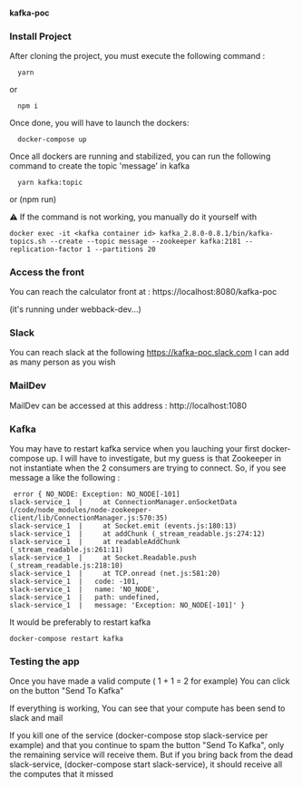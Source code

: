#### kafka-poc

### Install Project

After cloning the project, you must execute the following command :
```
  yarn
```
or
```
  npm i
```

Once done, you will have to launch the dockers: 
```
  docker-compose up
```

Once all dockers are running and stabilized, you can run the following command to create the topic 'message' in kafka
```
  yarn kafka:topic
```
or (npm run)

:warning: If the command is not working, you manually do it yourself with
```
docker exec -it <kafka container id> kafka_2.8.0-0.8.1/bin/kafka-topics.sh --create --topic message --zookeeper kafka:2181 --replication-factor 1 --partitions 20
```

### Access the front

You can reach the calculator front at :
  https://localhost:8080/kafka-poc

(it's running under webback-dev...)

### Slack

You can reach slack at the following https://kafka-poc.slack.com
I can add as many person as you wish

### MailDev

MailDev can be accessed at this address : http://localhost:1080

### Kafka

You may have to restart kafka service when you lauching your first docker-compose up. I will have to investigate, but my guess is that Zookeeper in not instantiate when the 2 consumers are trying to connect. 
So, if you see message a like the following :  
```
 error { NO_NODE: Exception: NO_NODE[-101]
slack-service_1  |     at ConnectionManager.onSocketData (/code/node_modules/node-zookeeper-client/lib/ConnectionManager.js:570:35)
slack-service_1  |     at Socket.emit (events.js:180:13)
slack-service_1  |     at addChunk (_stream_readable.js:274:12)
slack-service_1  |     at readableAddChunk (_stream_readable.js:261:11)
slack-service_1  |     at Socket.Readable.push (_stream_readable.js:218:10)
slack-service_1  |     at TCP.onread (net.js:581:20)
slack-service_1  |   code: -101,
slack-service_1  |   name: 'NO_NODE',
slack-service_1  |   path: undefined,
slack-service_1  |   message: 'Exception: NO_NODE[-101]' }

```
It would be preferably to restart kafka
```
docker-compose restart kafka
```

### Testing the app

Once you have made a valid compute ( 1 + 1 = 2 for example)
You can click on the button "Send To Kafka"

If everything is working,
You can see that your compute has been send to slack and mail

If you kill one of the service (docker-compose stop slack-service per example) and that you continue to spam the button "Send To Kafka", only the remaining service will receive them.
But if you bring back from the dead slack-service, (docker-compose start slack-service), it should receive all the computes that it missed



